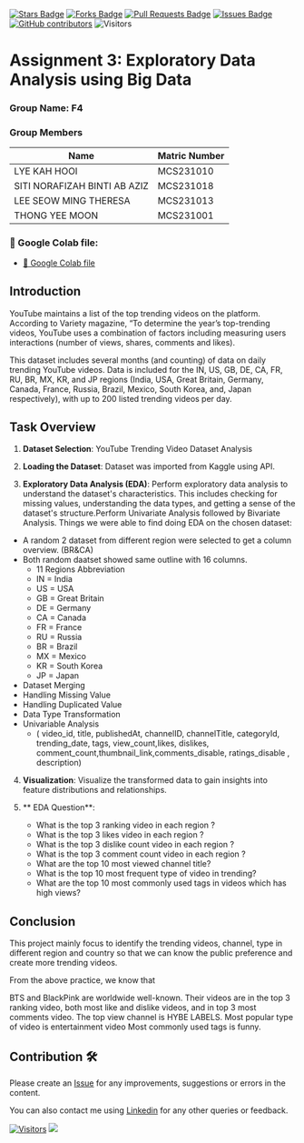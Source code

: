 <a href="https://github.com/drshahizan/BDM/stargazers"><img src="https://img.shields.io/github/stars/drshahizan/BDM" alt="Stars Badge"/></a>
<a href="https://github.com/drshahizan/BDM/network/members"><img src="https://img.shields.io/github/forks/drshahizan/BDM" alt="Forks Badge"/></a>
<a href="https://github.com/drshahizan/BDM/pulls"><img src="https://img.shields.io/github/issues-pr/drshahizan/BDM" alt="Pull Requests Badge"/></a>
<a href="https://github.com/drshahizan/BDM"><img src="https://img.shields.io/github/issues/drshahizan/BDM" alt="Issues Badge"/></a>
<a href="https://github.com/drshahizan/BDM/graphs/contributors"><img alt="GitHub contributors" src="https://img.shields.io/github/contributors/drshahizan/BDM?color=2b9348"></a>
![Visitors](https://api.visitorbadge.io/api/visitors?path=https%3A%2F%2Fgithub.com%2Fdrshahizan%2BDM&labelColor=%23d9e3f0&countColor=%23697689&style=flat)

# Assignment 3: Exploratory Data Analysis using Big Data

### Group Name: F4
### Group Members

| Name          | Matric Number  | 
| ------------- | -------------- | 
| LYE KAH HOOI       | MCS231010       |
| SITI NORAFIZAH BINTI AB AZIZ   | MCS231018        | 
| LEE SEOW MING THERESA  | MCS231013        | 
| THONG YEE MOON  | MCS231001         | 

### 📂 Google Colab file:

* [📖 Google Colab file](https://colab.research.google.com/drive/1ebS4JzVvPeHzIcGHL94lcJYm1HpsGAdC?usp=sharing#scrollTo=lVm9wfPn6YoP)

## Introduction
YouTube maintains a list of the top trending videos on the platform. According to Variety magazine, “To determine the year’s top-trending videos, YouTube uses a combination of factors including measuring users interactions (number of views, shares, comments and likes).

This dataset includes several months (and counting) of data on daily trending YouTube videos. Data is included for the IN, US, GB, DE, CA, FR, RU, BR, MX, KR, and JP regions (India, USA, Great Britain, Germany, Canada, France, Russia, Brazil, Mexico, South Korea, and, Japan respectively), with up to 200 listed trending videos per day.

## Task Overview
1. **Dataset Selection**:
YouTube Trending Video Dataset Analysis

3. **Loading the Dataset**:
Dataset was imported from Kaggle using API.

5. **Exploratory Data Analysis (EDA)**: Perform exploratory data analysis to understand the dataset's characteristics. This includes checking for missing values, understanding the data types, and getting a sense of the dataset's structure.Perform Univariate Analysis followed by Bivariate Analysis. Things we were able to find doing EDA on the chosen dataset:
* A random 2 dataset from different region were selected to get a column overview. (BR&CA)
* Both random daatset showed same outline with 16 columns.
  - 11 Regions Abbreviation
  - IN = India
  - US = USA
  - GB = Great Britain
  - DE = Germany
  - CA = Canada
  - FR = France
  - RU = Russia
  - BR = Brazil
  - MX = Mexico
  - KR = South Korea
  - JP = Japan
* Dataset Merging
* Handling Missing Value
* Handling Duplicated Value
* Data Type Transformation
* Univariable Analysis
    - ( video_id, title, publishedAt, channelID, channelTitle, categoryId, trending_date, tags, view_count,likes, dislikes, comment_count,thumbnail_link,comments_disable,  ratings_disable , description)

4. **Visualization**:
Visualize the transformed data to gain insights into feature distributions and relationships.

6. ** EDA Question**:
     - What is the top 3 ranking video in each region ?
     - What is the top 3 likes video in each region ?
     - What is the top 3 dislike count video in each region ?
     - What is the top 3 comment count video in each region ?
     - What are the top 10 most viewed channel title?
     - What is the top 10 most frequent type of video in trending?
     - What are the top 10 most commonly used tags in videos which has high views?
  

## Conclusion 
This project mainly focus to identify the trending videos, channel, type in different region and country so that we can know the public preference and create more trending videos.

From the above practice, we know that

BTS and BlackPink are worldwide well-known. Their videos are in the top 3 ranking video, both most like and dislike videos, and in top 3 most comments video.
The top view channel is HYBE LABELS.
Most popular type of video is entertainment video
Most commonly used tags is funny.


## Contribution 🛠️
Please create an [Issue](https://github.com/drshahizan/BDM/issues) for any improvements, suggestions or errors in the content.

You can also contact me using [Linkedin](https://www.linkedin.com/in/drshahizan/) for any other queries or feedback.

[![Visitors](https://api.visitorbadge.io/api/visitors?path=https%3A%2F%2Fgithub.com%2Fdrshahizan&labelColor=%23697689&countColor=%23555555&style=plastic)](https://visitorbadge.io/status?path=https%3A%2F%2Fgithub.com%2Fdrshahizan)
![](https://hit.yhype.me/github/profile?user_id=81284918)


